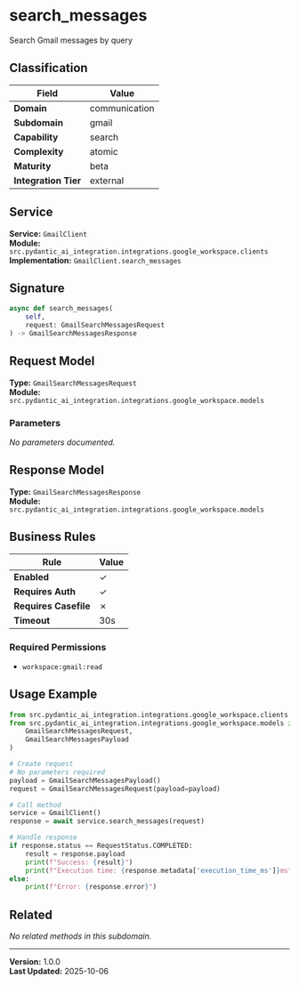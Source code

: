 # search_messages

Search Gmail messages by query

## Classification

| Field | Value |
|-------|-------|
| **Domain** | communication |
| **Subdomain** | gmail |
| **Capability** | search |
| **Complexity** | atomic |
| **Maturity** | beta |
| **Integration Tier** | external |

## Service

**Service:** `GmailClient`  
**Module:** `src.pydantic_ai_integration.integrations.google_workspace.clients`  
**Implementation:** `GmailClient.search_messages`

## Signature

```python
async def search_messages(
    self,
    request: GmailSearchMessagesRequest
) -> GmailSearchMessagesResponse
```

## Request Model

**Type:** `GmailSearchMessagesRequest`  
**Module:** `src.pydantic_ai_integration.integrations.google_workspace.models`

### Parameters

*No parameters documented.*


## Response Model

**Type:** `GmailSearchMessagesResponse`  
**Module:** `src.pydantic_ai_integration.integrations.google_workspace.models`

## Business Rules

| Rule | Value |
|------|-------|
| **Enabled** | ✓ |
| **Requires Auth** | ✓ |
| **Requires Casefile** | ✗ |
| **Timeout** | 30s |

### Required Permissions

- `workspace:gmail:read`


## Usage Example

```python
from src.pydantic_ai_integration.integrations.google_workspace.clients import GmailClient
from src.pydantic_ai_integration.integrations.google_workspace.models import (
    GmailSearchMessagesRequest,
    GmailSearchMessagesPayload
)

# Create request
# No parameters required
payload = GmailSearchMessagesPayload()
request = GmailSearchMessagesRequest(payload=payload)

# Call method
service = GmailClient()
response = await service.search_messages(request)

# Handle response
if response.status == RequestStatus.COMPLETED:
    result = response.payload
    print(f"Success: {result}")
    print(f"Execution time: {response.metadata['execution_time_ms']}ms")
else:
    print(f"Error: {response.error}")
```

## Related

*No related methods in this subdomain.*


---

**Version:** 1.0.0  
**Last Updated:** 2025-10-06
